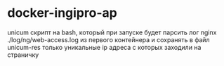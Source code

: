 # docker-ingipro-ap

unicum скрипт на bash, который при запуске будет парсить лог nginx ./log/ng/web-access.log из первого контейнера и сохранять в файл unicum-res только уникальные ip адреса с которых заходили на страничку
